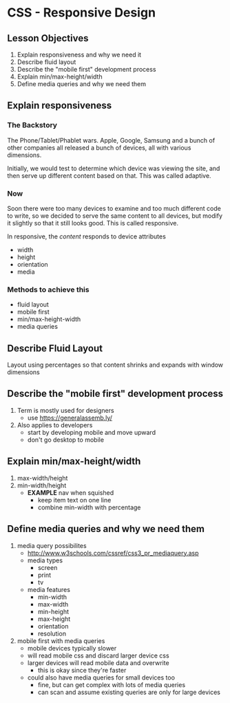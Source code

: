 # CSS - Responsive Design

## Lesson Objectives

1. Explain responsiveness and why we need it
1. Describe fluid layout
1. Describe the "mobile first" development process
1. Explain min/max-height/width
1. Define media queries and why we need them

## Explain responsiveness

### The Backstory

The Phone/Tablet/Phablet wars.  Apple, Google, Samsung and a bunch of other companies all released a bunch of devices, all with various dimensions.

Initially, we would test to determine which device was viewing the site, and then serve up different content based on that.  This was called adaptive.

### Now

Soon there were too many devices to examine and too much different code to write, so we decided to serve the same content to all devices, but modify it slightly so that it still looks good.  This is called responsive.

In responsive, the *content* responds to device attributes

- width
- height
- orientation
- media

### Methods to achieve this

- fluid layout
- mobile first
- min/max-height-width
- media queries

## Describe Fluid Layout

Layout using percentages so that content shrinks and expands with window dimensions

## Describe the "mobile first" development process

1. Term is mostly used for designers
	- use https://generalassemb.ly/
1. Also applies to developers
	- start by developing mobile and move upward
	- don't go desktop to mobile

## Explain min/max-height/width

1. max-width/height
1. min-width/height
	- **EXAMPLE** nav when squished
		- keep item text on one line
		- combine min-width with percentage

## Define media queries and why we need them

1. media query possibilites
	- http://www.w3schools.com/cssref/css3_pr_mediaquery.asp
	- media types
		- screen
		- print
		- tv
	- media features
		- min-width
		- max-width
		- min-height
		- max-height
		- orientation
		- resolution
1. mobile first with media queries
	- mobile devices typically slower
	- will read mobile css and discard larger device css
	- larger devices will read mobile data and overwrite
		- this is okay since they're faster
	- could also have media queries for small devices too
		- fine, but can get complex with lots of media queries
		- can scan and assume existing queries are only for large devices

